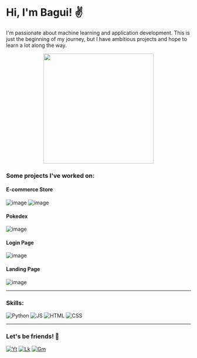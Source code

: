 # Hi, I'm Bagui! ✌️

I'm passionate about machine learning and application development. This is just the beginning of my journey, but I have ambitious projects and hope to learn a lot along the way.
<p align="center">
  <img src="https://media4.giphy.com/media/BpGWitbFZflfSUYuZ9/giphy.gif?cid=ecf05e47ti7fx50r0yj6mtbiycoyk7m7fybvr57g6vh0b9uu&ep=v1_gifs_search&rid=giphy.gif&ct=g" lt='Gif The Office' style="width:300px;"

___

### Some projects I've worked on:
#### E-commerce Store
![image](https://github.com/castroalves-gabi/castroalves-gabi/assets/117552601/63d17701-35e0-4ec1-94ef-fa3c02a6b887)
![image](https://github.com/castroalves-gabi/castroalves-gabi/assets/117552601/bb8b2a10-ca2c-40ff-b57a-3b01d06f2148)

#### Pokedex
![image](https://github.com/castroalves-gabi/castroalves-gabi/assets/117552601/8ba30162-04ae-4ce6-bc77-33d6844eba19)

#### Login Page
![image](https://github.com/castroalves-gabi/castroalves-gabi/assets/117552601/086e0745-ca76-4567-bdc4-88a0445bec41)

#### Landing Page
![image](https://github.com/castroalves-gabi/castroalves-gabi/assets/117552601/dfcbfcb7-beb6-40ee-9172-2188051e1436)

___

### Skills:
![Python](https://img.shields.io/badge/Python-3776AB?style=for-the-badge&logo=python&logoColor=white)
![JS](https://img.shields.io/badge/JavaScript-F7DF1E?style=for-the-badge&logo=javascript&logoColor=black)
![HTML](https://img.shields.io/badge/HTML5-E34F26?style=for-the-badge&logo=html5&logoColor=white)
![CSS](https://img.shields.io/badge/CSS3-1572B6?style=for-the-badge&logo=css3&logoColor=white)
___
### Let's be friends! 🫶
[![Yt](https://img.shields.io/badge/YouTube-FF0000?style=for-the-badge&logo=youtube&logoColor=white)](https://www.youtube.com/channel/UCUUjFllFcqyMQrlvFspyTpA)
[![Lk](https://img.shields.io/badge/LinkedIn-0077B5?style=for-the-badge&logo=linkedin&logoColor=white)](https://www.linkedin.com/in/castroalves-gabi/)
[![Gm](https://img.shields.io/badge/Gmail-D14836?style=for-the-badge&logo=gmail&logoColor=white)](mailto:ile.bgk@gmail.com)
